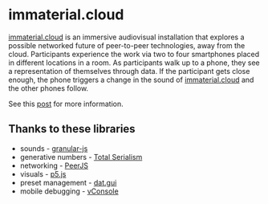 # immaterial.cloud 

[immaterial.cloud](immaterial.cloud) is an immersive audiovisual installation that explores a possible networked future of peer-to-peer technologies, away from the cloud. Participants experience the work via two to four smartphones placed in different locations in a room. As participants walk up to a phone, they see a representation of themselves through data. If the participant gets close enough, the phone triggers a change in the sound of [immaterial.cloud](immaterial.cloud) and the other phones follow.

See this [post](https://viewer.scuttlebot.io/%25XK%2BsQ2xplhIP1qMBzRodwI4ymDpGKzf%2FCcnESieIMJI%3D.sha256) for more information. 

## Thanks to these libraries 

* sounds - [granular-js](https://github.com/philippfromme/granular-js)
* generative numbers - [Total Serialism](https://github.com/tmhglnd/total-serialism)
* networking - [PeerJS](https://github.com/peers/peerjs)
* visuals - [p5.js](https://p5js.org/)
* preset management - [dat.gui](https://github.com/dataarts/dat.gui)
* mobile debugging - [vConsole](https://github.com/Tencent/vConsole)